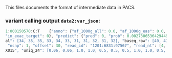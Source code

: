 This files documents the format of intermediate data in PACS.

### variant calling output `data2:var_json`:

```Javascript
1:000150570:C:T    {"anno": {"af_1000g_all": 0.0, "af_1000g_eas": 0.0, "af_exac_adj": -1, "af_exac_all": -1, "af_exac_eas": -1, "in_dbsnp": 0,
"in_exac_target": 0}, "predict": {"pred": 0, "prob": 0.00273065364294497}, "read": {"baseq_baq": [0, 0, 0, 0, 5, 7, 2, 0, 0, 0, 1], "baseq_c
al": [34, 35, 35, 33, 34, 33, 31, 31, 32, 31, 32], "baseq_raw": [40, 41, 41, 41, 41, 38, 40, 41, 41, 41, 41], "map_pos": 150540, "mapq": 37,
 "nsnp": 1, "offset": 30, "read_id": "1201:6831:97567", "read_nt": [4, 3, 2, 2, 4, 4, 4, 2, 1, 1, 1], "rev_comp": 0, "sample_id": "AB0855ABX
X015", "uniq_24": [0.06, 0.06, 1.0, 1.0, 0.5, 0.5, 0.5, 1.0, 1.0, 0.5, 0.5, 1.0]}}
```
